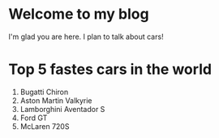 # Welcome to my blog

I'm glad you are here. I plan to talk about cars!

# Top 5 fastes cars in the world

1. Bugatti Chiron
1. Aston Martin Valkyrie
1. Lamborghini Aventador S
1. Ford GT
1. McLaren 720S
